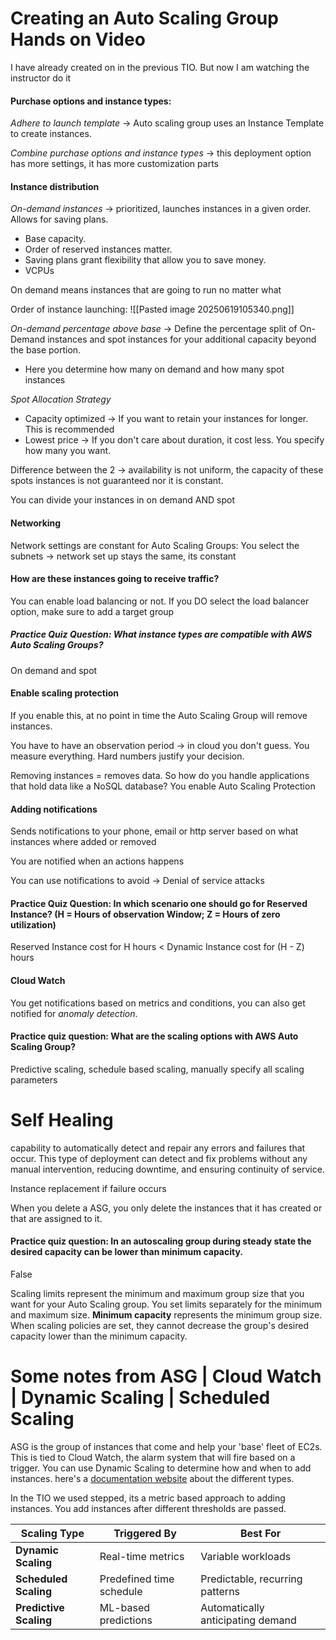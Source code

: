 # Creating an Auto Scaling Group Hands on Video
I have already created on in the previous TIO. But now I am watching the instructor do it

#### Purchase options and instance types:

*Adhere to launch template* -> Auto scaling group uses an Instance Template to create instances. 

*Combine purchase options and instance types* -> this deployment option has more settings, it has more customization parts

#### Instance distribution
*On-demand instances* -> prioritized, launches instances in a given order. Allows for saving plans. 
- Base capacity.
- Order of reserved instances matter.
- Saving plans grant flexibility that allow you to save money. 
- VCPUs

On demand means instances that are going to run no matter what

Order of instance launching:
![[Pasted image 20250619105340.png]]

*On-demand percentage above base* -> Define the percentage split of On-Demand instances and spot instances for your additional capacity beyond the base portion. 
- Here you determine how many on demand and how many spot instances

*Spot Allocation Strategy*
- Capacity optimized -> If you want to retain your instances for longer. This is recommended 
- Lowest price -> If you don't care about duration, it cost less. You specify how many you want. 

Difference between the 2 -> availability is not uniform, the capacity of these spots instances is not guaranteed nor it is constant. 

You can divide your instances in on demand AND spot

#### Networking
Network settings are constant for Auto Scaling Groups:
You select the subnets -> network set up stays the same, its constant

#### How are these instances going to receive traffic?
You can enable load balancing or not. If you DO select the load balancer option, make sure to add a target group

##### Practice Quiz Question: What instance types are compatible with AWS Auto Scaling Groups?
On demand and spot 

#### Enable scaling protection
If you enable this, at no point in time the Auto Scaling Group will remove instances. 

You have to have an observation period -> in cloud you don't guess. You measure everything. Hard numbers justify your decision.

Removing instances = removes data. So how do you handle applications that hold data like a NoSQL database? You enable Auto Scaling Protection

#### Adding notifications
Sends notifications to your phone, email or http server based on what instances where added or removed 

You are notified when an actions happens

You can use notifications to avoid -> Denial of service attacks

#### Practice Quiz Question: In which scenario one should go for Reserved Instance? (H = Hours of observation Window; Z = Hours of zero utilization)
Reserved Instance cost for H hours < Dynamic Instance cost for (H - Z) hours

#### Cloud Watch
You get notifications based on metrics and conditions, you can also get notified for *anomaly detection*.

#### Practice quiz question: What are the scaling options with AWS Auto Scaling Group?
Predictive scaling, schedule based scaling, manually specify all scaling parameters 

# Self Healing
capability to automatically detect and repair any errors and failures that occur. This type of deployment can detect and fix problems without any manual intervention, reducing downtime, and ensuring continuity of service.

Instance replacement if failure occurs 

When you delete a ASG, you only delete the instances that it has created or that are assigned to it. 


#### Practice quiz question: In an autoscaling group during steady state the desired capacity can be lower than minimum capacity.
False

Scaling limits represent the minimum and maximum group size that you want for your Auto Scaling group. You set limits separately for the minimum and maximum size. **Minimum capacity** represents the minimum group size. When scaling policies are set, they cannot decrease the group's desired capacity lower than the minimum capacity.


# Some notes from ASG | Cloud Watch | Dynamic Scaling | Scheduled Scaling


ASG is the group of instances that come and help your 'base' fleet of EC2s. This is tied to Cloud Watch, the alarm system that will fire based on a trigger. You can use Dynamic Scaling to determine how and when to add instances. here's a [documentation website](https://docs.aws.amazon.com/autoscaling/ec2/userguide/as-scale-based-on-demand.html) about the different types.

In the TIO we used stepped, its a metric based approach to adding instances. You add instances after different thresholds are passed. 


|Scaling Type|Triggered By|Best For|
|---|---|---|
|**Dynamic Scaling**|Real-time metrics|Variable workloads|
|**Scheduled Scaling**|Predefined time schedule|Predictable, recurring patterns|
|**Predictive Scaling**|ML-based predictions|Automatically anticipating demand|
